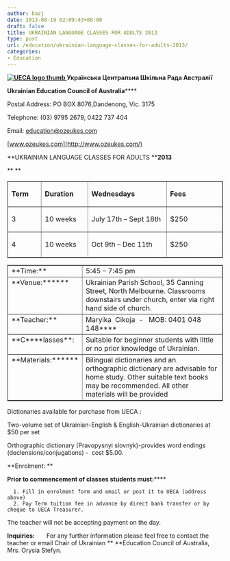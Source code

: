 ```yaml
---
author: bazj
date: 2013-08-19 02:09:43+00:00
draft: false
title: UKRAINIAN LANGUAGE CLASSES FOR ADULTS 2013
type: post
url: /education/ukrainian-language-classes-for-adults-2013/
categories:
- Education
---
```


**[![UECA logo thumb](http://www.ozeukes.com/wp-content/uploads/2013/08/UECA-logo-thumb.jpg)
](http://www.ozeukes.com/wp-content/uploads/2013/08/UECA-logo-thumb.jpg)Українська Центральна Шкільна Рада Австралії**




**Ukrainian Education Council of Australia******




Postal Address: PO BOX 8076,Dandenong, Vic. 3175




Telephone: (03) 9795 2679, 0422 737 404




Email: [education@ozeukes.com](mailto:education@ozeukes.com)




[www.ozeukes.com](http://www.ozeukes.com/)




**UKRAINIAN LANGUAGE CLASSES FOR ADULTS ****2013**




** **



<table cellpadding="0" width="626" cellspacing="0" border="1" >
<tbody >
<tr >

<td width="83" valign="top" >


**Term**



</td>

<td width="118" valign="top" >


**Duration**



</td>

<td width="236" valign="top" >


**Wednesdays**



</td>

<td width="189" valign="top" >


**Fees**



</td>
</tr>
<tr >

<td width="83" >


3



</td>

<td width="118" >


10 weeks



</td>

<td width="236" >


July 17th – Sept 18th



</td>

<td width="189" >


$250



</td>
</tr>
<tr >

<td width="83" >


4



</td>

<td width="118" >


10 weeks



</td>

<td width="236" >


Oct 9th – Dec 11th



</td>

<td width="189" >


$250



</td>
</tr>
</tbody>
</table>




<table cellpadding="0" cellspacing="0" border="1" >
<tbody >
<tr >

<td valign="top" >**Time:**
</td>

<td valign="top" >5:45 – 7:45 pm      
</td>
</tr>
<tr >

<td valign="top" >**Venue:******
</td>

<td valign="top" >Ukrainian Parish School,
35 Canning Street, North Melbourne.
Classrooms downstairs under church, enter via right hand side of church.
</td>
</tr>
<tr >

<td valign="top" >**Teacher:**
</td>

<td valign="top" >Мaryika  Cikoja  -   MOB: 0401 048 148****
</td>
</tr>
<tr >

<td valign="top" >**C****lasses**:
</td>

<td valign="top" >Suitable for beginner students with little or no prior knowledge of Ukrainian.
</td>
</tr>
<tr >

<td valign="top" >**Materials:******
</td>

<td valign="top" >Bilingual dictionaries and an orthographic dictionary are advisable for home study.
Other suitable text books may be recommended. All other materials will be provided
</td>
</tr>
</tbody>
</table>
Dictionaries available for purchase from UECA :

Two-volume set of Ukrainian-English & English-Ukrainian dictionaries at $50 per set

Orthographic dictionary (Pravopysnyi slovnyk)-provides word endings (declensions/conjugations) -  cost $5.00.

**Enrolment: **


**Prior to commencement of classes students must:******






	  1. Fill in enrolment form and email or post it to UECA (address above)
	  2. Pay Term tuition fee in advance by direct bank transfer or by cheque to UECA Treasurer.

The teacher will not be accepting payment on the day.

**Inquiries:**       For any further information please feel free to contact the teacher or email Chair of Ukrainian ** **Education Council of Australia, Mrs. Orysia Stefyn.
